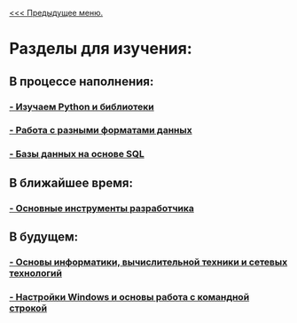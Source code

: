 [<<< Предыдущее меню.](..%2FREADME.md)
# Разделы для изучения:

## В процессе наполнения:

### [- Изучаем Python и библиотеки](/study_materials/Python/Python_study_materials.md)
### [- Работа с разными форматами данных](/images/img/minions_at_works.jpg)
### [- Базы данных на основе SQL](/study_materials/DataBase/DataBase_info.md)

## В ближайшее время:

### [- Основные инструменты разработчика](/images/img/minions_at_works.jpg)

## В будущем:
### [- Основы информатики, вычислительной техники и сетевых технологий](/images/img/minions_at_works.jpg)
### [- Настройки Windows и основы работа с командной строкой](/images/img/minions_at_works.jpg) 